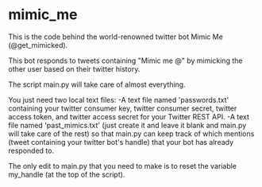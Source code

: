 # mimic_me

This is the code behind the world-renowned twitter bot Mimic Me (@get_mimicked).

This bot responds to tweets containing "Mimic me @<your handle>" by mimicking the other user based on their twitter history.

The script main.py will take care of almost everything.

You just need two local text files:
  -A text file named 'passwords.txt' containing your twitter consumer key, twitter consumer secret, twitter access token,
    and twitter access secret for your Twitter REST API. 
  -A text file named 'past_mimics.txt' (just create it and leave it blank and main.py will take care of the rest) so that
    main.py can keep track of which mentions (tweet containing your twitter bot's handle) that your bot has already 
    responded to.
    
The only edit to main.py that you need to make is to reset the variable my_handle (at the top of the script).
